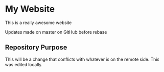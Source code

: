 # My Website
This is a really awesome website

Updates made on master on GitHub before rebase

## Repository Purpose

This will be a change that conflicts
with whatever is on the remote side.
This was edited locally.

